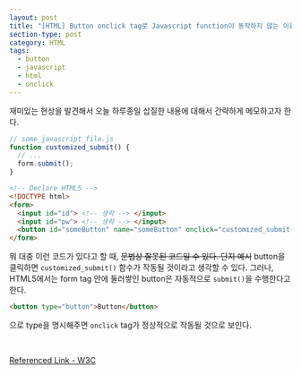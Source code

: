 ```yaml
---
layout: post
title: "[HTML] Button onclick tag로 Javascript function이 동작하지 않는 이유"
section-type: post
category: HTML
tags:
  - button
  - javascript
  - html
  - onclick
---
```


재미있는 현상을 발견해서 오늘 하루종일 삽질한 내용에 대해서 간략하게 메모하고자 한다.

```js
// some_javascript_file.js
function customized_submit() {
  // ...
  form.submit();
}
```

```html
<!-- Declare HTML5 -->
<!DOCTYPE html>
<form>
  <input id="id"> <!-- 생략 --> </input>
  <input id="pw"> <!-- 생략 --> </input>
  <button id="someButton" name="someButton" onclick="customized_submit();">CLICK!</button>
</form>
```

뭐 대충 이런 코드가 있다고 할 때, ~~문법상 잘못된 코드일 수 있다. 단지 예시~~ button을 클릭하면 ```customized_submit()``` 함수가 작동될 것이라고 생각할 수 있다. 그러나, HTML5에서는 form tag 안에 둘러쌓인 button은 자동적으로 ```submit()```을 수행한다고 한다.

```html
<button type="button">Button</button>
```

으로 type을 명시해주면 ```onclick``` tag가 정상적으로 작동될 것으로 보인다.

<br>

[Referenced Link - W3C](https://www.w3.org/TR/2011/WD-html5-20110525/the-button-element.html#the-button-element)

<br><br><br>